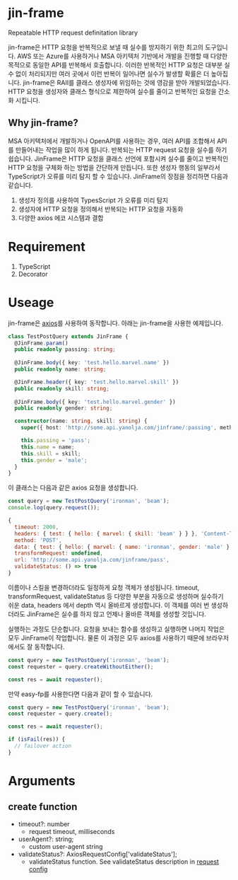 # jin-frame
Repeatable HTTP request definitation library

jin-frame은 HTTP 요청을 반복적으로 보낼 때 실수를 방지하기 위한 최고의 도구입니다. AWS 또는 Azure를 사용하거나 MSA 아키텍처 기반에서 개발을 진행할 때 다양한 목적으로 동일한 API를 반복해서 호출합니다. 이러한 반복적인 HTTP 요청은 대부분 실수 없이 처리되지만 여러 곳에서 이런 반복이 일어나면 실수가 발생할 확률은 더 높아집니다. jin-frame은 RAII를 클래스 생성자에 위임하는 것에 영감을 받아 개발되었습니다. HTTP 요청을 생성자와 클래스 형식으로 제한하여 실수를 줄이고 반복적인 요청을 간소화 시킵니다.

## Why jin-frame?
MSA 아키텍처에서 개발하거나 OpenAPI를 사용하는 경우, 여러 API를 조합해서 API를 만들어내는 작업을 많이 하게 됩니다. 반복되는 HTTP request 요청을 실수를 하기 쉽습니다. JinFrame은 HTTP 요청을 클래스 선언에 포함시켜 실수를 줄이고 반복적인 HTTP 요청을 구체화 하는 방법을 간단하게 만듭니다. 또한 생성자 행동의 일부라서 TypeScript가 오류를 미리 탐지 할 수 있습니다. JinFrame의 장점을 정리하면 다음과 같습니다.

1. 생성자 정의를 사용하여 TypesScript 가 오류를 미리 탐지
1. 생성자에 HTTP 요청을 정의해서 반복되는 HTTP 요청을 자동화
1. 다양한 axios 에코 시스템과 결합

# Requirement
1. TypeScript
1. Decorator

# Useage
jin-frame은 [axios](https://github.com/axios/axios)를 사용하여 동작합니다. 아래는 jin-frame을 사용한 예제입니다. 

```ts
class TestPostQuery extends JinFrame {
  @JinFrame.param()
  public readonly passing: string;
  
  @JinFrame.body({ key: 'test.hello.marvel.name' })
  public readonly name: string;

  @JinFrame.header({ key: 'test.hello.marvel.skill' })
  public readonly skill: string;
  
  @JinFrame.body({ key: 'test.hello.marvel.gender' })
  public readonly gender: string;

  constructor(name: string, skill: string) {
    super({ host: 'http://some.api.yanolja.com/jinframe/:passing', method: 'POST' });

    this.passing = 'pass';
    this.name = name;
    this.skill = skill;
    this.gender = 'male';
  }
}
```

이 클래스는 다음과 같은 axios 요청을 생성합니다.

```ts
const query = new TestPostQuery('ironman', 'beam');
console.log(query.request());
```

```js
{
  timeout: 2000,
  headers: { test: { hello: { marvel: { skill: 'beam' } } }, 'Content-Type': 'application/json' },
  method: 'POST',
  data: { test: { hello: { marvel: { name: 'ironman', gender: 'male' } } } },
  transformRequest: undefined,
  url: 'http://some.api.yanolja.com/jinframe/pass',
  validateStatus: () => true
}
```

이름이나 스킬을 변경하더라도 일정하게 요청 객체가 생성됩니다. timeout, transformRequest, validateStatus 등 다양한 부분을 자동으로 생성하며 실수하기 쉬운 data, headers 에서 depth 역시 올바르게 생성합니다. 이 객체를 여러 번 생성하더라도 JinFrame은 실수를 하지 않고 언제나 올바른 객체를 생성할 것입니다.

실행하는 과정도 단순합니다. 요청을 보내는 함수를 생성하고 실행하면 나머지 작업은 모두 JinFrame이 작업합니다. 물론 이 과정은 모두 axios를 사용하기 때문에 브라우저에서도 잘 동작합니다.

```ts
const query = new TestPostQuery('ironman', 'beam');
const requester = query.createWithoutEither();

const res = await requester();
```

만약 easy-fp를 사용한다면 다음과 같이 할 수 있습니다. 

```ts
const query = new TestPostQuery('ironman', 'beam');
const requester = query.create();

const res = await requester();

if (isFail(res)) {
  // failover action
}
```

# Arguments
## create function
* timeout?: number
    * request timeout, milliseconds
* userAgent?: string;
    * custom user-agent string
* validateStatus?: AxiosRequestConfig['validateStatus'];
    * validateStatus function. See validateStatus description in [request config](https://github.com/axios/axios#request-config)